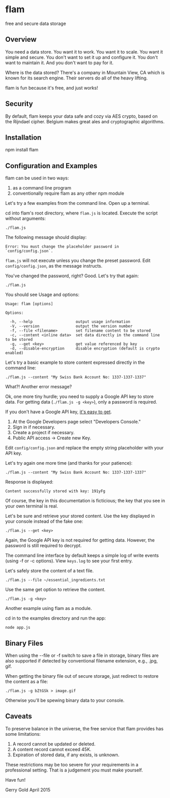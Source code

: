 flam
====

free and secure data storage

Overview
--------

You need a data store. You want it to work. You want it to scale. You want it
simple and secure. You don't want to set it up and configure it. You don't
want to maintain it. And you don't want to pay for it.

Where is the data stored? There's a company in Mountain View, CA which is
known for its search engine. Their servers do all of the heavy lifting.

flam is fun because it's free, and just works!

Security
--------

By default, flam keeps your data safe and cozy via AES crypto, based on the
Rijndael cipher. Belgium makes great ales and cryptographic algorithms.


Installation
------------

npm install flam


Configuration and Examples
--------------------------

flam can be used in two ways:

1. as a command line program
2. conventionally require flam as any other npm module


Let's try a few examples from the command line. Open up a terminal.

cd into flam's root directory, where `flam.js` is located. Execute the script
without arguments:

    ./flam.js

The following message should display:

    Error: You must change the placeholder password in `config/config.json`.

`flam.js` will not execute unless you change the preset password. Edit
`config/config.json`, as the message instructs.

You've changed the password, right? Good. Let's try that again:

    ./flam.js

You should see Usage and options:

    Usage: flam [options]

    Options:

      -h, --help                   output usage information
      -V, --version                output the version number
      -f, --file <filename>        set filename content to be stored
      -c, --content <inline data>  set data directly in the command line to be stored
      -g, --get <key>              get value referenced by key
      -d, --disable-encryption     disable encryption (default is crypto enabled)

Let's try a basic example to store content expressed directly in the command
line:

    ./flam.js --content "My Swiss Bank Account No: 1337-1337-1337"

What?! Another error message?

Ok, one more tiny hurdle; you need to supply a Google API key to store data.
For getting data (`./flam.js -g <key>`), only a password is required.

If you don't have a Google API key,
[it's easy to get](https://developers.google.com/url-shortener "Google's URL Shortener API").

1. At the Google Developers page select "Developers Console."
2. Sign in if necessary.
3. Create a project if necessary.
4. Public API access -> Create new Key.

Edit `config/config.json` and replace the empty string placeholder with your API key.

Let's try again one more time (and thanks for your patience):

    ./flam.js --content "My Swiss Bank Account No: 1337-1337-1337"

Response is displayed:

    Content successfully stored with key: 191yFg

Of course, the key in this documentation is ficticious; the key that you see
in your own terminal is real.

Let's be sure and retrieve your stored content. Use the key displayed in your
console instead of the fake one:

    ./flam.js --get <key>

Again, the Google API key is not required for getting data. However, the
password is still required to decrypt.

The command line interface by default keeps a simple log of write events
(using -f or -c options). View `keys.log` to see your first entry.

Let's safely store the content of a text file.

    ./flam.js --file ~/essential_ingredients.txt

Use the same get option to retrieve the content.

    ./flam.js -g <key>

Another example using flam as a module.

cd in to the examples directory and run the app:

    node app.js


Binary Files
------------

When using the --file or -f switch to save a file in storage, binary files are
also supported if detected by conventional filename extension, e.g., .jpg,
gif.

When getting the binary file out of secure storage, just redirect to restore
the content as a file:

    ./flam.js -g bZtGSk > image.gif

Otherwise you'll be spewing binary data to your console.

Caveats
-------

To preserve balance in the universe, the free service that flam provides
has some limitations:

  1. A record cannot be updated or deleted.
  2. A content record cannot exceed 45K.
  3. Expiration of stored data, if any exists, is unknown.

These restrictions may be too severe for your requirements in a professional
setting. That is a judgement you must make yourself.

Have fun!

  Gerry Gold
  April 2015
